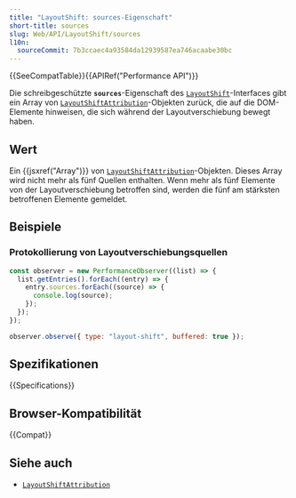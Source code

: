 ```yaml
---
title: "LayoutShift: sources-Eigenschaft"
short-title: sources
slug: Web/API/LayoutShift/sources
l10n:
  sourceCommit: 7b3ccaec4a93584da12939587ea746acaabe30bc
---
```


{{SeeCompatTable}}{{APIRef("Performance API")}}

Die schreibgeschützte **`sources`**-Eigenschaft des [`LayoutShift`](/de/docs/Web/API/LayoutShift)-Interfaces gibt ein Array von [`LayoutShiftAttribution`](/de/docs/Web/API/LayoutShiftAttribution)-Objekten zurück, die auf die DOM-Elemente hinweisen, die sich während der Layoutverschiebung bewegt haben.

## Wert

Ein {{jsxref("Array")}} von [`LayoutShiftAttribution`](/de/docs/Web/API/LayoutShiftAttribution)-Objekten. Dieses Array wird nicht mehr als fünf Quellen enthalten. Wenn mehr als fünf Elemente von der Layoutverschiebung betroffen sind, werden die fünf am stärksten betroffenen Elemente gemeldet.

## Beispiele

### Protokollierung von Layoutverschiebungsquellen

```js
const observer = new PerformanceObserver((list) => {
  list.getEntries().forEach((entry) => {
    entry.sources.forEach((source) => {
      console.log(source);
    });
  });
});

observer.observe({ type: "layout-shift", buffered: true });
```

## Spezifikationen

{{Specifications}}

## Browser-Kompatibilität

{{Compat}}

## Siehe auch

- [`LayoutShiftAttribution`](/de/docs/Web/API/LayoutShiftAttribution)
